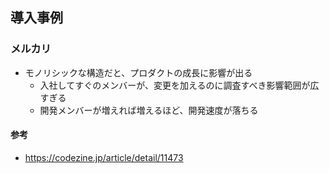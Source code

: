 ## 導入事例
### メルカリ
- モノリシックな構造だと、プロダクトの成長に影響が出る
    - 入社してすぐのメンバーが、変更を加えるのに調査すべき影響範囲が広すぎる
    - 開発メンバーが増えれば増えるほど、開発速度が落ちる

#### 参考
- https://codezine.jp/article/detail/11473